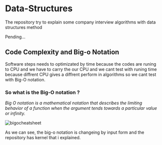 # Data-Structures
The repository try to explain some company interview algorithms with data structures method

Pending...

## Code Complexity and Big-o Notation 

Software steps needs to optimizated by time because the codes are runing to CPU and we have to carry the our CPU and we cant test with runing time because diffrent CPU gives a diffrent perform in algorithms so we cant test with Big-O notation. 

### So what is the Big-O notation ? 

*Big O notation is a mathematical notation that describes the limiting behavior of a function when the argument tends towards a particular value or infinity.*

![bigocheatsheet](https://user-images.githubusercontent.com/51100947/137815818-93d0a68d-0245-4877-824f-fa70abd3c0f1.jpg)

As we can see, the big-o notation is changeing by input form and the repository has kernel that i explained.
